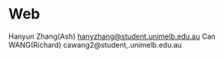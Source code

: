 # Web

Hanyun Zhang(Ash) hanyzhang@student.unimelb.edu.au
Can WANG(Richard) cawang2@student,.unimelb.edu.au
